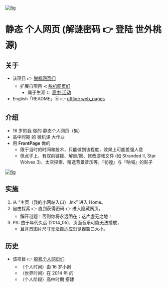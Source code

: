 <!-- ![fig](https://raw.githubusercontent.com/ChenZhu-Xie/offline_web_pages/master/img/index.png "『主入口』页面") -->
<!-- ![fig](https://gitee.com/ChenZhu-Xie/offline_web_pages/raw/master/img/index.png "『主入口』页面.html") -->

[![fig](https://gitee.com/ChenZhu-Xie/offline_web_pages/raw/master/img/index.png "『主入口』页面.html")](https://gitee.com/ChenZhu-Xie/offline_web_pages/blob/master/%E6%BA%90%E4%BB%A3%E7%A0%81%E2%80%94%E2%80%94%E4%BF%AE%E5%A4%8D%E7%89%88(%E5%8F%AA%E4%BF%AE%E5%A4%8D%E4%BA%86%E9%9F%B3%E4%B9%90%EF%BC%9B%E5%9B%BE%E5%BD%A2%E9%94%99%E4%BD%8D%E9%97%AE%E9%A2%98%E8%BF%98%E6%B2%A1%E6%9D%A5%E5%BE%97%E5%8F%8A%E4%BF%AE%E7%90%86)/index.htm "『主入口』页面.html")

# 静态 个人网页 (解谜密码 :point_right: 登陆 世外桃源)

## 关于
* 该项目 👉 [脱机网页们](https://gitee.com/ChenZhu-Xie/offline_web_pages)
    * 扩展自项目 ≺ [脱机网页们](https://gitee.com/ChenZhu-Xie/senior-high-school_activities/tree/master/1__2.1__offline_web_pages__1.0_year)
        * 属于生涯 ⊂ [高中 活动](https://gitee.com/ChenZhu-Xie/senior-high-school_activities)
* English「README」ⓔ 👉 [offline web_pages](https://github.com/ChenZhu-Xie/offline_web_pages)

## 介绍
* 16 岁的我 做的 静态个人网页（集）
* 高中时期 的 微机课 大作业
* 用 **FrontPage** 做的
    * 限于当时的时间和技术，只能做到该程度，效果上可能差强人意
    * 但点子上，有双向链接、解谜/密、修改游戏文件 (如 Stranded II, Star Wolves 3)、太空探索、精选背景音乐等，『彷徨』与『呐喊』的影子

<!-- ![fig](https://raw.githubusercontent.com/ChenZhu-Xie/offline_web_pages/master/img/entrance.png "『隐藏入口 / 传送门』页面") -->
<!-- ![fig](https://gitee.com/ChenZhu-Xie/offline_web_pages/raw/master/img/webpage_entrance.png "隐藏『传送门』页面.html") -->

[![fig](https://gitee.com/ChenZhu-Xie/offline_web_pages/raw/master/img/webpage_entrance.png "隐藏『传送门』页面.html")](https://gitee.com/ChenZhu-Xie/offline_web_pages/blob/master/%E6%BA%90%E4%BB%A3%E7%A0%81%E2%80%94%E2%80%94%E4%BF%AE%E5%A4%8D%E7%89%88(%E5%8F%AA%E4%BF%AE%E5%A4%8D%E4%BA%86%E9%9F%B3%E4%B9%90%EF%BC%9B%E5%9B%BE%E5%BD%A2%E9%94%99%E4%BD%8D%E9%97%AE%E9%A2%98%E8%BF%98%E6%B2%A1%E6%9D%A5%E5%BE%97%E5%8F%8A%E4%BF%AE%E7%90%86)/new_page_6.htm "隐藏『传送门』页面.html")

## 实施
1. 从 “主页（我的小网站入口）.lnk” 进入 Home。  
2. 自由探索 :point_right: 直到获得密码 :point_right: 进入隐藏网页。
    * 解开谜题！否则你将永远困在：这片虚无之地！
3. PS: 由于年代久远 (2014_05)，页面音乐可能无法播放，  
    * 且背景图片尺寸无法自适应浏览器窗口大小。

## 历史
* 该项目 👉 [脱机个人网页们](https://gitee.com/ChenZhu-Xie/offline_web_pages)
    * （个人时间）由 16 岁小谢
    * （世界时间）在 2014 年 的 
    * （个人阶段）高中时期 搭建

<!-- ## 软件架构
软件架构说明


## 安装教程

1.  xxxx
2.  xxxx
3.  xxxx

## 使用说明

1.  xxxx
2.  xxxx
3.  xxxx

## 参与贡献

1.  Fork 本仓库
2.  新建 Feat_xxx 分支
3.  提交代码
4.  新建 Pull Request


## 特技

1.  使用 Readme\_XXX.md 来支持不同的语言，例如 Readme\_en.md, Readme\_zh.md
2.  Gitee 官方博客 [blog.gitee.com](https://blog.gitee.com)
3.  你可以 [https://gitee.com/explore](https://gitee.com/explore) 这个地址来了解 Gitee 上的优秀开源项目
4.  [GVP](https://gitee.com/gvp) 全称是 Gitee 最有价值开源项目，是综合评定出的优秀开源项目
5.  Gitee 官方提供的使用手册 [https://gitee.com/help](https://gitee.com/help)
6.  Gitee 封面人物是一档用来展示 Gitee 会员风采的栏目 [https://gitee.com/gitee-stars/](https://gitee.com/gitee-stars/) -->
